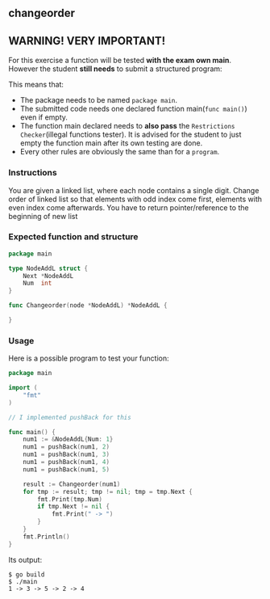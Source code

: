 ## changeorder

## **WARNING! VERY IMPORTANT!**

For this exercise a function will be tested **with the exam own main**. However the student **still needs** to submit a structured program:

This means that:

- The package needs to be named `package main`.
- The submitted code needs one declared function main(```func main()```) even if empty.
- The function main declared needs to **also pass** the `Restrictions Checker`(illegal functions tester). It is advised for the student to just empty the function main after its own testing are done.
- Every other rules are obviously the same than for a `program`.

### Instructions

You are given a linked list, where each node contains a single digit.
Change order of linked list so that elements with odd index come first, elements
with even index come afterwards.
You have to return pointer/reference to the beginning of new list

### Expected function and structure

```go
package main

type NodeAddL struct {
	Next *NodeAddL
	Num  int
}

func Changeorder(node *NodeAddL) *NodeAddL {

}
```

### Usage

Here is a possible program to test your function:

```go
package main

import (
	"fmt"
)

// I implemented pushBack for this

func main() {
	num1 := &NodeAddL{Num: 1}
	num1 = pushBack(num1, 2)
	num1 = pushBack(num1, 3)
	num1 = pushBack(num1, 4)
	num1 = pushBack(num1, 5)

	result := Changeorder(num1)
	for tmp := result; tmp != nil; tmp = tmp.Next {
		fmt.Print(tmp.Num)
		if tmp.Next != nil {
			fmt.Print(" -> ")
		}
	}
	fmt.Println()
}

```

Its output:

```console
$ go build
$ ./main
1 -> 3 -> 5 -> 2 -> 4
```
